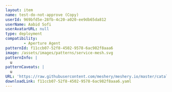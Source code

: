 ```yaml
---
layout: item
name: test-do-not-approve (Copy)
userId: 969bfd5e-28fb-4c20-a020-ee9db65da812
userName: Aabid Sofi
userAvatarURL: null
type: deployment
compatibility: 
        - Aperture Agent
patternId: f11ccb07-52f8-4502-9578-6ac982f8aaa6
image: /assets/images/patterns/service-mesh.svg
patternInfo: |
  u
patternCaveats: |
  u
URL: 'https://raw.githubusercontent.com/meshery/meshery.io/master/catalog/f11ccb07-52f8-4502-9578-6ac982f8aaa6.yaml'
downloadLink: f11ccb07-52f8-4502-9578-6ac982f8aaa6.yaml
---
```

